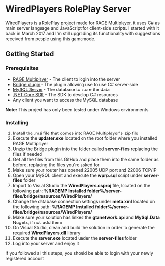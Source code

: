 # WiredPlayers RolePlay Server
WiredPlayers is a RolePlay project made for RAGE Multiplayer, it uses C# as main server language and JavaScript for client-side scripts. I started with it back in March 2017 and I'm still upgrading its functionality with suggestions received from people using this gamemode.

## Getting Started

### Prerequisites

* [RAGE Multiplayer](https://cdn.gtanet.work/RAGE_Multiplayer.zip) - The client to login into the server
* [Bridge plugin](https://cdn.gtanet.work/bridge-package.zip) - The plugin allowing use to use C# server-side
* [MySQL Server](https://dev.mysql.com/downloads/mysql/) - The database to store the data
* [.NET Core SDK](https://www.microsoft.com/net/download) - The SDK to develop C# resources
* Any client you want to access the MySQL database

**Note:** This project has only been tested under Windows environments

### Installing
1. Install the .msi file that comes into RAGE Multiplayer's .zip file
2. Execute the **updater.exe** located on the root folder where you installed RAGE Multiplayer
3. Unzip the Bridge plugin into the folder called **server-files** replacing the files if needed
4. Get all the files from this GitHub and place them into the same folder as before, replacing the files you're asked for
5. Make sure your router has opened 22005 UDP port and 22006 TCP/IP
6. Open your MySQL client and execute the **wprp.sql** script under **server-files** folder
7. Import to Visual Studio the **WiredPlayers.csproj** file, located on the following path:
**%RAGEMP Installed folder%/server-files/bridge/resources/WiredPlayers/**
8. Change the database connection settings under **meta.xml** located on the following path: 
**%RAGEMP Installed folder%/server-files/bridge/resources/WiredPlayers/**
9. Make sure your solution has linked the **gtanetwork.api** and **MySql.Data** Nugets, if not, add them
10. On Visual Studio, clean and build the solution in order to generate the required **WiredPlayers.dll** library
11. Execute the **server.exe** located under the **server-files** folder
12. Log into your server and enjoy it


If you followed all this steps, you should be able to login with your newly registered account